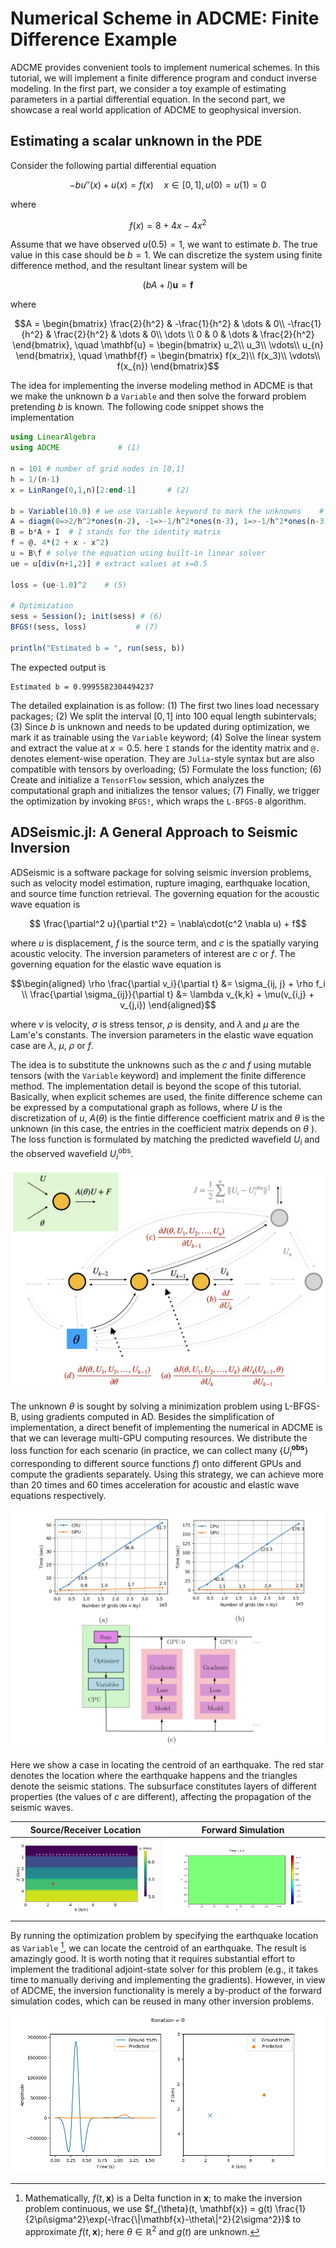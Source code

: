 

# Numerical Scheme in ADCME: Finite Difference Example

ADCME provides convenient tools to implement numerical schemes. In this tutorial, we will implement a finite difference program and conduct inverse modeling. In the first part, we consider a toy example of estimating parameters in a partial differential equation. In the second part, we showcase a real world application of ADCME to geophysical inversion.

##  Estimating a scalar unknown in the PDE

Consider the following partial differential equation
```math
-bu''(x)+u(x)=f(x)\quad x\in[0,1], u(0)=u(1)=0
```
where 
```math
f(x) = 8 + 4x - 4x^2
```
Assume that we have observed $u(0.5)=1$, we want to estimate $b$. The true value in this case should be $b=1$. We can discretize the system using finite difference method, and the resultant linear system will be
```math
(bA+I)\mathbf{u} = \mathbf{f}
```
where
```math
A = \begin{bmatrix}
        \frac{2}{h^2} & -\frac{1}{h^2} & \dots & 0\\
         -\frac{1}{h^2} & \frac{2}{h^2} & \dots & 0\\
         \dots \\
         0 & 0 & \dots & \frac{2}{h^2}
    \end{bmatrix}, \quad \mathbf{u} = \begin{bmatrix}
        u_2\\
        u_3\\
        \vdots\\
        u_{n}
    \end{bmatrix}, \quad \mathbf{f} = \begin{bmatrix}
        f(x_2)\\
        f(x_3)\\
        \vdots\\
        f(x_{n})
    \end{bmatrix}
```

The idea for implementing the inverse modeling method in ADCME is that we make the unknown $b$ a `Variable` and then solve the forward problem pretending $b$ is known. The following code snippet shows the implementation
```julia
using LinearAlgebra
using ADCME             # (1)

n = 101 # number of grid nodes in [0,1]
h = 1/(n-1)
x = LinRange(0,1,n)[2:end-1]       # (2)

b = Variable(10.0) # we use Variable keyword to mark the unknowns    # (3)
A = diagm(0=>2/h^2*ones(n-2), -1=>-1/h^2*ones(n-3), 1=>-1/h^2*ones(n-3)) 
B = b*A + I  # I stands for the identity matrix
f = @. 4*(2 + x - x^2) 
u = B\f # solve the equation using built-in linear solver
ue = u[div(n+1,2)] # extract values at x=0.5								# (4)

loss = (ue-1.0)^2    # (5)

# Optimization
sess = Session(); init(sess) # (6) 
BFGS!(sess, loss)			# (7)

println("Estimated b = ", run(sess, b)) 
```
The expected output is
```
Estimated b = 0.9995582304494237
```

The detailed explaination is as follow: (1) The first two lines load necessary packages; (2) We split the interval $[0,1]$ into $100$ equal length subintervals; (3) Since $b$ is unknown and needs to be updated during optimization, we mark it as trainable using the `Variable` keyword; (4) Solve the linear system and extract the value at $x=0.5$. here `I` stands for the identity matrix and `@.` denotes element-wise operation. They are `Julia`-style syntax but are also compatible with tensors by overloading; (5) Formulate the loss function; (6) Create and initialize a `TensorFlow` session, which analyzes the computational graph and initializes the tensor values; (7) Finally, we trigger the optimization by invoking `BFGS!`, which wraps the `L-BFGS-B` algorithm. 



## ADSeismic.jl: A General Approach to Seismic Inversion

ADSeismic is a software package for solving seismic inversion problems, such as velocity model estimation, rupture imaging, earthquake location, and source time function retrieval. The governing equation for the acoustic wave equation is  

 $$ \frac{\partial^2 u}{\partial t^2} = \nabla\cdot(c^2 \nabla u) +  f$$

where $u$ is displacement, $f$ is the source term, and $c$ is the spatially varying acoustic velocity. The inversion parameters of interest are $c$ or $f$.
The governing equation for the elastic wave equation is 

$$\begin{aligned}
    \rho \frac{\partial v_i}{\partial t} &= \sigma_{ij, j} + \rho f_i \\ 
    \frac{\partial \sigma_{ij}}{\partial t} &= \lambda v_{k,k} + \mu(v_{i,j} + v_{j,i})
\end{aligned}$$



where $v$ is velocity, $\sigma$ is stress tensor, $\rho$ is density, and $\lambda$ and $\mu$ are the Lam\'e's constants. The inversion parameters in the elastic wave equation case are $\lambda$, $\mu$, $\rho$ or $f$.

The idea is to substitute the unknowns such as the $c$ and $f$ using mutable tensors (with the `Variable` keyword) and implement the finite difference method. The implementation detail is beyond the scope of this tutorial. Basically, when explicit schemes are used, the finite difference scheme can be expressed by a computational graph as follows, where $U$ is the discretization of $u$, $A(\theta)$ is the fintie difference coefficient matrix and $\theta$ is the unknown (in this case, the entries in the coefficient matrix depends on $\theta$ ). The loss function is formulated by matching the predicted wavefield $U_i$ and the observed wavefield $U_i^{\mathrm{obs}}$. 



![adg](./assets/adg.png)

The unknown $\theta$ is sought by solving a minimization problem using L-BFGS-B, using gradients computed in AD. Besides the simplification of implementation, a direct benefit of implementing the numerical in ADCME is that we can leverage multi-GPU computing resources. We distribute the loss function for each scenario (in practice, we can collect many $\{U_i^{\mathbf{obs}}\}$ corresponding to different source functions $f$) onto different GPUs and compute the gradients separately. Using this strategy, we can achieve more than 20 times and 60 times acceleration for acoustic and elastic wave equations respectively.

![](./assets/gpu.png)

Here we show a case in locating the centroid of an earthquake. The red star denotes the location where the earthquake happens and the triangles denote the seismic stations. The subsurface constitutes layers of different properties (the values of $c$ are different), affecting the propagation of the seismic waves. 

| Source/Receiver Location                                     | Forward Simulation                                           |
| ------------------------------------------------------------ | ------------------------------------------------------------ |
|![](./assets/source-vp.png) | ![](./assets/forward_source.gif) |

By running the optimization problem by specifying the earthquake location as `Variable` [^delta], we can locate the centroid of an earthquake. The result is amazingly good. It is worth noting that it requires substantial effort to implement the traditional adjoint-state solver for this problem (e.g., it takes time to manually deriving and implementing the gradients). However, in view of ADCME, the inversion functionality is merely a by-product of the forward simulation codes, which can be reused in many other inversion problems.

![fwi_source](./assets/fwi_source.gif)

[^delta]: Mathematically, $f(t, \mathbf{x})$ is a Delta function in $\mathbf{x}$; to make the inversion problem continuous, we use $f_{\theta}(t, \mathbf{x}) = g(t) \frac{1}{2\pi\sigma^2}\exp(-\frac{\|\mathbf{x}-\theta\|^2}{2\sigma^2})$ to approximate $f(t, \mathbf{x})$; here $\theta\in\mathbb{R}^2$ and $g(t)$ are unknown.

